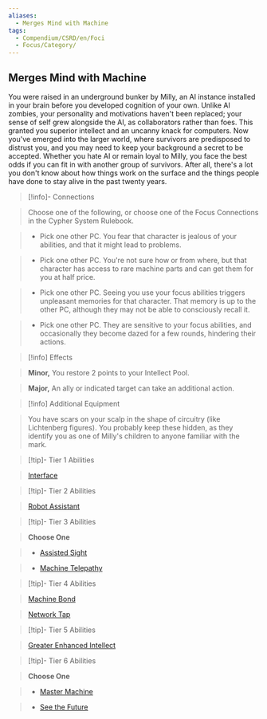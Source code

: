 ```yaml
---
aliases:
  - Merges Mind with Machine
tags:
  - Compendium/CSRD/en/Foci
  - Focus/Category/
---
```

  
    
## Merges Mind with Machine    
You were raised in an underground bunker by Milly, an AI instance installed in your brain before you developed cognition of your own. Unlike AI zombies, your personality and motivations haven't been replaced; your sense of self grew alongside the AI, as collaborators rather than foes. This granted you superior intellect and an uncanny knack for computers. Now you've emerged into the larger world, where survivors are predisposed to distrust you, and you may need to keep your background a secret to be accepted. Whether you hate AI or remain loyal to Milly, you face the best odds if you can fit in with another group of survivors. After all, there's a lot you don't know about how things work on the surface and the things people have done to stay alive in the past twenty years.    
  
>[!info]- Connections    
>Choose one of the following, or choose one of the Focus Connections in the Cypher System Rulebook.    
>- Pick one other PC. You fear that character is jealous of your abilities, and that it might lead to problems.    
>- Pick one other PC. You're not sure how or from where, but that character has access to rare machine parts and can get them for you at half price.    
>- Pick one other PC. Seeing you use your focus abilities triggers unpleasant memories for that character. That memory is up to the other PC, although they may not be able to consciously recall it.    
>- Pick one other PC. They are sensitive to your focus abilities, and occasionally they become dazed for a few rounds, hindering their actions.    
  
>[!info] Effects    
>**Minor,** You restore 2 points to your Intellect Pool.    
>**Major,** An ally or indicated target can take an additional action.    
  
>[!info] Additional Equipment    
>You have scars on your scalp in the shape of circuitry (like Lichtenberg figures). You probably keep these hidden, as they identify you as one of Milly's children to anyone familiar with the mark.    
  
  
>[!tip]- Tier 1 Abilities    
> [Interface](Interface.md)    
  
  
>[!tip]- Tier 2 Abilities    
> [Robot Assistant](Robot-Assistant.md)    
  
  
>[!tip]- Tier 3 Abilities    
> **Choose One**    
>- [Assisted Sight](Assisted-Sight.md)    
>- [Machine Telepathy](Machine-Telepathy.md)    
  
  
>[!tip]- Tier 4 Abilities    
> [Machine Bond](Machine-Bond.md)    
> [Network Tap](Network-Tap.md)    
  
  
>[!tip]- Tier 5 Abilities    
> [Greater Enhanced Intellect](Greater-Enhanced-Intellect.md)    
  
  
>[!tip]- Tier 6 Abilities    
> **Choose One**    
>- [Master Machine](Master-Machine.md)    
>- [See the Future](See-the-Future.md)
